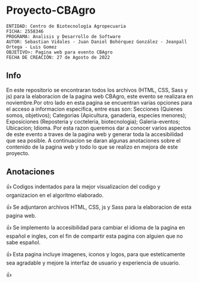 # Proyecto-CBAgro

    ENTIDAD: Centro de Biotecnología Agropecuaria
    FICHA: 2558346
    PROGRAMA: Analisis y Desarrollo de Software
    AUTOR: Sebastian Vidales - Juan Daniel Bohórquez González - Jeanpall Ortega - Luis Gomez
    OBJETIVO>: Pagina web para evento CBAgro
    FECHA DE CREACIÓN: 27 de Agosto de 2022

## Info

En este repositorio se encontraran todos los archivos (HTML, CSS, Sass y js) para la elaboracion de la pagina web CBAgro, este evento se realizara en noviembre.Por otro lado en esta pagina se encuentran varias opciones para el acceso a informacion especifica, entre esas son: Secciones (Quienes somos, objetivos); Categorias (Apicultura, ganaderia, especies menores); Exposiciones (Reposteria y cocteleria, biotecnologia); Galeria-eventos; Ubicacion; Idioma. Por esta razon queremos dar a conocer varios aspectos de este evento a traves de la pagina web y generar toda la accesibilidad que sea posible. A continuacion se daran algunas anotaciones sobre el contenido de la pagina web y todo lo que se realizo en mejora de este proyecto.

## Anotaciones 

:+1: Codigos indentados para la mejor visualizacion del codigo y organizacion en el algoritmo elaborado.

:+1: Se adjuntaron archivos HTML, CSS, js y Sass para la elaboracion de esta pagina web.

:+1: Se implemento la accesibilidad para cambiar el idioma de la pagina en español e ingles, con el fin de compartir esta pagina con alguien que no sabe español.

:+1: Esta pagina incluye imagenes, iconos y logos, para que esteticamente sea agradable y mejore la interfaz de usuario y experiencia de usuario.

:+1: 
